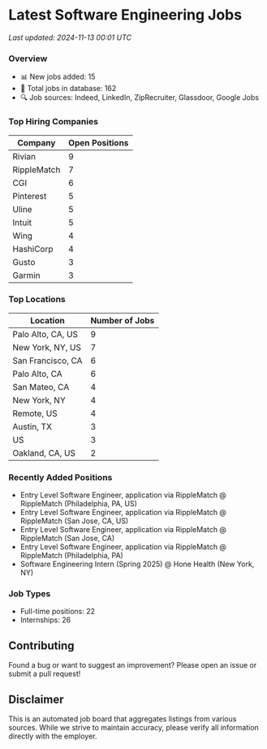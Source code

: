 # Latest Software Engineering Jobs
*Last updated: 2024-11-13 00:01 UTC*

### Overview
- 📊 New jobs added: 15
- 💼 Total jobs in database: 162
- 🔍 Job sources: Indeed, LinkedIn, ZipRecruiter, Glassdoor, Google Jobs

### Top Hiring Companies
| Company | Open Positions |
|---------|---------------|
| Rivian | 9 |
| RippleMatch | 7 |
| CGI | 6 |
| Pinterest | 5 |
| Uline | 5 |
| Intuit | 5 |
| Wing | 4 |
| HashiCorp | 4 |
| Gusto | 3 |
| Garmin | 3 |

### Top Locations
| Location | Number of Jobs |
|----------|---------------|
| Palo Alto, CA, US | 9 |
| New York, NY, US | 7 |
| San Francisco, CA | 6 |
| Palo Alto, CA | 6 |
| San Mateo, CA | 4 |
| New York, NY | 4 |
| Remote, US | 4 |
| Austin, TX | 3 |
| US | 3 |
| Oakland, CA, US | 2 |

### Recently Added Positions
- Entry Level Software Engineer, application via RippleMatch @ RippleMatch (Philadelphia, PA, US)
- Entry Level Software Engineer, application via RippleMatch @ RippleMatch (San Jose, CA, US)
- Entry Level Software Engineer, application via RippleMatch @ RippleMatch (San Jose, CA)
- Entry Level Software Engineer, application via RippleMatch @ RippleMatch (Philadelphia, PA)
- Software Engineering Intern (Spring 2025) @ Hone Health (New York, NY)

### Job Types
- Full-time positions: 22
- Internships: 26

## Contributing
Found a bug or want to suggest an improvement? Please open an issue or submit a pull request!

## Disclaimer
This is an automated job board that aggregates listings from various sources. While we strive to maintain accuracy, 
please verify all information directly with the employer.
